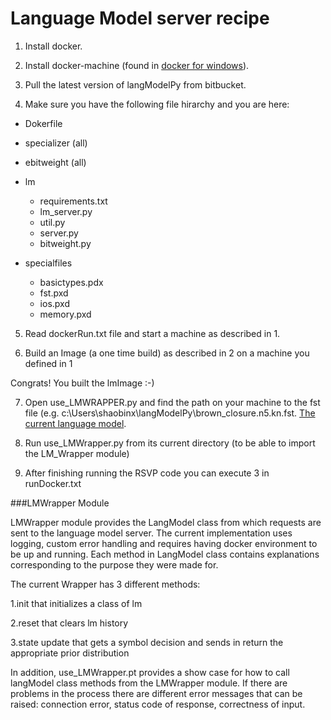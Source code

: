 # Language Model server recipe
1. Install docker.

2. Install docker-machine (found in [docker for windows](https://docs.docker.com/engine/installation/windows/)).

3. Pull the latest version of langModelPy from bitbucket.

4. Make sure you have the following file hirarchy and you are here:

 + Dokerfile

 + specializer (all)

 + ebitweight (all)

 + lm

     - requirements.txt
     - lm_server.py
     - util.py
     - server.py
     - bitweight.py

 +  specialfiles

     - basictypes.pdx
     - fst.pxd
     - ios.pxd
     - memory.pxd

    
5. Read dockerRun.txt file and start a machine as described in 1.

6. Build an Image (a one time build) as described in 2 on a machine you defined in 1

Congrats! You built the lmImage :-)

7. Open use_LMWRAPPER.py and find the path on your machine to the fst file (e.g. c:\Users\shaobinx\langModelPy\brown\_closure.n5.kn.fst. [The current language model](.).

8. Run use_LMWrapper.py from its current directory (to be able to import the LM_Wrapper module)

9. After finishing running the RSVP code you can execute 3 in runDocker.txt

###LMWrapper Module

LMWrapper module provides the LangModel class from which requests are sent to the language model server. 
The current implementation uses logging, custom error handling and requires having docker environment to be up and running. 
Each method in LangModel class contains explanations corresponding to the purpose they were made for. 

The current Wrapper has 3 different methods: 

1.init that initializes a class of lm

2.reset that clears lm history

3.state update that gets a symbol decision and sends in return the appropriate prior distribution

In addition, use_LMWrapper.pt provides a show case for how to call langModel class methods from the LMWrapper module.
If there are problems in the process there are different error messages that can be raised: connection error, status code of response, correctness of input. 
